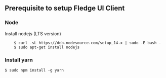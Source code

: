 ## Prerequisite to setup Fledge UI Client

### Node 

Install nodejs (LTS version)

```
    $ curl -sL https://deb.nodesource.com/setup_14.x | sudo -E bash -
    $ sudo apt-get install nodejs
```    

### Install yarn

`$ sudo npm install -g yarn`
